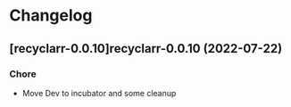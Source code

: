 # Changelog



## [recyclarr-0.0.10]recyclarr-0.0.10 (2022-07-22)

### Chore

- Move Dev to incubator and some cleanup
  
  